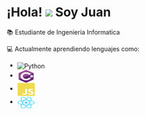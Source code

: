 <h1 align="left">¡Hola! <img src="https://raw.githubusercontent.com/kaueMarques/kaueMarques/master/hi.gif" width="30px"> Soy Juan</h1>
📚 Estudiante de Ingenieria Informatica 

💻 Actualmente aprendiendo lenguajes como: 

* <img align="center" alt="Python" height="30" width="40" src="https://cdn.jsdelivr.net/gh/devicons/devicon/icons/python/python-original.svg">
* <img align="center" alt="Csharp" height="30" width="40" src="https://raw.githubusercontent.com/devicons/devicon/master/icons/csharp/csharp-original.svg">
* <img align="center" alt="Js" height="30" width="40" src="https://raw.githubusercontent.com/devicons/devicon/master/icons/javascript/javascript-plain.svg">
* <img align="center" alt="React" height="30" width="40" src="https://raw.githubusercontent.com/devicons/devicon/master/icons/react/react-original.svg">



<!--
**JTejad/JTejad** is a ✨ _special_ ✨ repository because its `README.md` (this file) appears on your GitHub profile.

Here are some ideas to get you started:

- 🔭 I’m currently working on ...
- 🌱 I’m currently learning ...
- 👯 I’m looking to collaborate on ...
- 🤔 I’m looking for help with ...
- 💬 Ask me about ...
- 📫 How to reach me: ...
- 😄 Pronouns: ...
- ⚡ Fun fact: ...
-->
